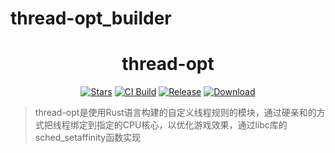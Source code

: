 # thread-opt_builder
<div align="center">

# **thread-opt**

[![Stars][stars-badge]][stars-url]
[![CI Build][ci-badge]][ci-url]
[![Release][release-badge]][release-url]
[![Download][download-badge]][download-url]

</div>

> thread-opt是使用Rust语言构建的自定义线程规则的模块，通过硬亲和的方式把线程绑定到指定的CPU核心，以优化游戏效果，通过libc库的sched_setaffinity函数实现

[stars-badge]: https://img.shields.io/github/stars/reigadegr/thread-opt?style=for-the-badge&logo=github
[stars-url]: https://github.com/reigadegr/thread-opt
[ci-badge]: https://img.shields.io/github/actions/workflow/status/reigadegr/thread-opt/ci.yml?style=for-the-badge&label=CI%20Build&logo=githubactions
[ci-url]: https://github.com/reigadegr/thread-opt/actions/workflows/ci.yml
[release-badge]: https://img.shields.io/github/v/release/reigadegr/thread-opt?style=for-the-badge&logo=rust
[release-url]: https://github.com/reigadegr/thread-opt/releases/latest
[download-badge]: https://img.shields.io/github/downloads/reigadegr/thread-opt_builder/total?style=for-the-badge
[download-url]: https://github.com/reigadegr/thread-opt/releases/latest

